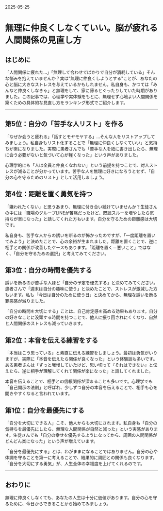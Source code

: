 2025-05-25

# 無理に仲良くしなくていい。脳が疲れる人間関係の見直し方

## はじめに

「人間関係に疲れた…」「無理して合わせてばかりで自分が消耗している」そんな悩みを抱えていませんか？実は"無理に仲良くしようとする"ことが、あなたの心と脳に大きなストレスを与えているかもしれません。私自身も、かつては「みんなと仲良くしなきゃ」と無理をして、家に帰るとぐったりしていた時期がありました。この記事では、心理学や実体験をもとに、無理せず心地よい人間関係を築くための具体的な見直し方をランキング形式でご紹介します。

---

## 第5位：自分の「苦手な人リスト」を作る
「なぜか会うと疲れる」「話すとモヤモヤする」…そんな人をリストアップしてみましょう。私自身もリスト化することで「無理に仲良くしなくていい」と気持ちが楽になりました。実際に患者さんでも「苦手な人を紙に書き出したら、無理に会う必要がないと気づいて心が軽くなった」という声がありました。

心理学的にも「人は全員と仲良くなれない」という前提を持つことで、対人ストレスが減ることが分かっています。苦手な人を無理に好きになろうとせず、「自分の心を守るためのリスト」として活用しましょう。

## 第4位：距離を置く勇気を持つ
「嫌われたくない」と思うあまり、無理に付き合い続けていませんか？生徒さんの中には「職場のグループLINEが苦痛だったけど、既読スルーを増やしたら気持ちが楽になった」と話してくれた方もいます。自分を守るための距離感は大切です。

私自身も、苦手な人からの誘いを断るのが怖かったのですが、「一度距離を置いてみよう」と決めたことで、心の余裕が生まれました。距離を置くことで、逆に相手との関係が改善したケースもあります。「距離を置く＝悪いこと」ではなく、「自分を守るための選択」と考えてみてください。

## 第3位：自分の時間を優先する
誘いを断るのが苦手な人ほど「自分の予定を優先する」と決めてみてください。患者さんで「週末は自分の趣味に使う」と決めたことで、ストレスが激減した方もいます。私も「今日は自分のために使う日」と決めてから、無理な誘いを断る罪悪感が減りました。

「自分の時間を大切にする」ことは、自己肯定感を高める効果もあります。自分の好きなことに没頭する時間を持つことで、他人に振り回されにくくなり、自然と人間関係のストレスも減っていきます。


## 第2位：本音を伝える練習をする
「本当はこう思っている」と素直に伝える練習をしましょう。最初は勇気がいりますが、実際に「本音を伝えたら関係が良くなった」という体験談も多いです。ある患者さんは「ずっと我慢していたけど、思い切って『それはできない』と伝えたら、逆に相手が理解してくれて関係が楽になった」と話してくれました。

本音を伝えることで、相手との信頼関係が深まることも多いです。心理学でも「自己開示の法則」と呼ばれ、少しずつ自分の本音を伝えることで、相手も心を開きやすくなると言われています。

## 第1位：自分を最優先にする
「自分を大切にできる人」こそ、他人からも大切にされます。私自身も「自分の気持ちを最優先にしたら、無理な人間関係が自然と減った」という実感があります。生徒さんでも「自分の幸せを優先するようになってから、周囲の人間関係がどんどん楽になった」という声が増えています。

「自分を最優先にする」とは、わがままになることではありません。自分の心や体調を守ることを第一に考えることで、結果的に周囲との関係も良くなります。「自分を大切にする勇気」が、人生全体の幸福度を上げてくれるのです。

---

## おわりに

無理に仲良くしなくても、あなたの人生は十分に価値があります。自分の心を守るために、今日からできることから始めてみましょう。 
